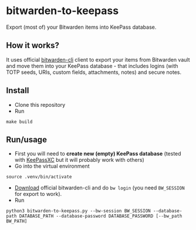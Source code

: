 # bitwarden-to-keepass
Export (most of) your Bitwarden items into KeePass database.

## How it works?
It uses official [bitwarden-cli](https://help.bitwarden.com/article/cli/) client to export your items from Bitwarden vault and move them into your KeePass database - that includes logins (with TOTP seeds, URIs, custom fields, attachments, notes) and secure notes.

## Install
- Clone this repository
- Run
```
make build
```

## Run/usage
- First you will need to **create new (empty) KeePass database** (tested with [KeePassXC](https://github.com/keepassxreboot/keepassxc) but it will probably work with others)
- Go into the virtual environment
```
source .venv/bin/activate
```
- [Download](https://help.bitwarden.com/article/cli/#download--install) official bitwarden-cli and do `bw login` (you need `BW_SESSION` for export to work).
- Run
```
python3 bitwarden-to-keepass.py --bw-session BW_SESSION --database-path DATABASE_PATH --database-password DATABASE_PASSWORD [--bw_path BW_PATH]
```
